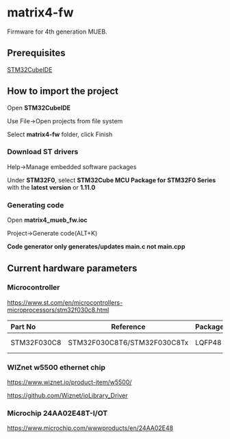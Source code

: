# matrix4-fw

Firmware for 4th generation MUEB.

## Prerequisites

[STM32CubeIDE](https://www.st.com/en/development-tools/stm32cubeide.html)

## How to import the project

Open **STM32CubeIDE**

Use File->Open projects from file system

Select **matrix4-fw** folder, click Finish

### Download ST drivers

Help->Manage embedded software packages

Under **STM32F0**, select **STM32Cube MCU Package for STM32F0 Series** with the **latest version** or **1.11.0**

### Generating code

Open **matrix4_mueb_fw.ioc**

Project->Generate code(ALT+K)

**Code generator only generates/updates main.c not main.cpp**

## Current hardware parameters

### Microcontroller

https://www.st.com/en/microcontrollers-microprocessors/stm32f030c8.html

| Part No     | Reference                   | Package | Flash     | RAM      | IO   | Freq   |
| :---------- | --------------------------- | ------- | --------- | -------- | ---- | ------ |
| STM32F030C8 | STM32F030C8T6/STM32F030C8Tx | LQFP48  | 64 kBytes | 8 kBytes | 39   | 48 MHz |

### WIZnet w5500 ethernet chip

https://www.wiznet.io/product-item/w5500/

https://github.com/Wiznet/ioLibrary_Driver

### Microchip 24AA02E48T-I/OT

https://www.microchip.com/wwwproducts/en/24AA02E48